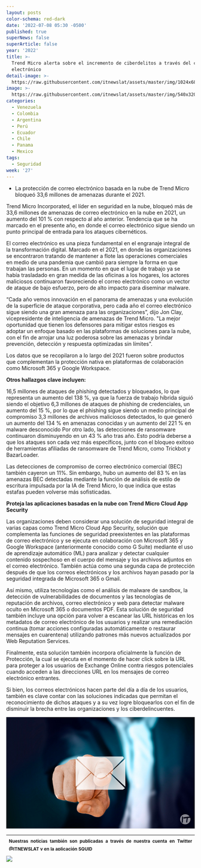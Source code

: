 ```yaml
---
layout: posts
color-schema: red-dark
date: '2022-07-08 05:30 -0500'
published: true
superNews: false
superArticle: false
year: '2022'
title: >-
  Trend Micro alerta sobre el incremento de ciberdelitos a través del correo
  electrónico
detail-image: >-
  https://raw.githubusercontent.com/itnewslat/assets/master/img/1024x680/email-g.jpg
image: >-
  https://raw.githubusercontent.com/itnewslat/assets/master/img/540x320//email-p.jpg
categories:
  - Venezuela
  - Colombia
  - Argentina
  - Perú
  - Ecuador
  - Chile
  - Panama
  - Mexico
tags:
  - Seguridad
week: '27'
---
```

- La protección de correo electrónico basada en la nube de Trend Micro bloqueó 33,6 millones de amenazas durante el 2021.

Trend Micro Incorporated, el líder en seguridad en la nube, bloqueó más de 33,6 millones de amenazas de correo electrónico en la nube en 2021, un aumento del 101 % con respecto al año anterior. Tendencia que se ha marcado en el presente año, en donde el correo electrónico sigue siendo un punto principal de entrada para los ataques cibernéticos.

El correo electrónico es una pieza fundamental en el engranaje integral de la transformación digital. Marcado en el 2021, en donde las organizaciones se encontraron tratando de mantener a flote las operaciones comerciales en medio de una pandemia que cambió para siempre la forma en que trabajan las personas. En un momento en que el lugar de trabajo ya se había trasladado en gran medida de las oficinas a los hogares, los actores maliciosos continuaron favoreciendo el correo electrónico como un vector de ataque de bajo esfuerzo, pero de alto impacto para diseminar malware.
 
“Cada año vemos innovación en el panorama de amenazas y una evolución de la superficie de ataque corporativa, pero cada año el correo electrónico sigue siendo una gran amenaza para las organizaciones”, dijo Jon Clay, vicepresidente de inteligencia de amenazas de Trend Micro. "La mejor oportunidad que tienen los defensores para mitigar estos riesgos es adoptar un enfoque basado en las plataformas de soluciones para la nube, con el fin de arrojar una luz poderosa sobre las amenazas y brindar prevención, detección y respuesta optimizadas sin límites".
 
Los datos que se recopilaron a lo largo del 2021 fueron sobre productos que complementan la protección nativa en plataformas de colaboración como Microsoft 365 y Google Workspace.
 
**Otros hallazgos clave incluyen:**

16,5 millones de ataques de phishing detectados y bloqueados, lo que representa un aumento del 138 %, ya que la fuerza de trabajo híbrida siguió siendo el objetivo
6,3 millones de ataques de phishing de credenciales, un aumento del 15 %, por lo que el phishing sigue siendo un medio principal de compromiso
3,3 millones de archivos maliciosos detectados, lo que generó un aumento del 134 % en amenazas conocidas y un aumento del 221 % en malware desconocido
Por otro lado, las detecciones de ransomware continuaron disminuyendo en un 43 % año tras año. Esto podría deberse a que los ataques son cada vez más específicos, junto con el bloqueo exitoso de herramientas afiliadas de ransomware de Trend Micro, como Trickbot y BazarLoader.
 
Las detecciones de compromiso de correo electrónico comercial (BEC) también cayeron un 11%. Sin embargo, hubo un aumento del 83 % en las amenazas BEC detectadas mediante la función de análisis de estilo de escritura impulsada por la IA de Trend Micro, lo que indica que estas estafas pueden volverse más sofisticadas.
 
**Proteja las aplicaciones basadas en la nube con Trend Micro Cloud App Security**
 
Las organizaciones deben considerar una solución de seguridad integral de varias capas como Trend Micro Cloud App Security, solución que  complementa las funciones de seguridad preexistentes en las plataformas de correo electrónico y se ejecuta en colaboración con Microsoft 365 y Google Workspace (anteriormente conocido como G Suite) mediante el uso de aprendizaje automático (ML) para analizar y detectar cualquier contenido sospechoso en el cuerpo del mensaje y los archivos adjuntos en el correo electrónico. También actúa como una segunda capa de protección después de que los correos electrónicos y los archivos hayan pasado por la seguridad integrada de Microsoft 365 o Gmail. 
 
Así mismo, utiliza tecnologías como el análisis de malware de sandbox, la detección de vulnerabilidades de documentos y las tecnologías de reputación de archivos, correo electrónico y web para detectar malware oculto en Microsoft 365 o documentos PDF. Esta solución de seguridad también incluye una opción para volver a escanear las URL históricas en los metadatos de correo electrónico de los usuarios y realizar una remediación continua (tomar acciones configuradas automáticamente o restaurar mensajes en cuarentena) utilizando patrones más nuevos actualizados por Web Reputation Services.
 
Finalmente, esta solución también incorpora oficialmente la función de Protección, la cual se ejecuta en el momento de hacer click sobre la URL para proteger a los usuarios de Exchange Online contra riesgos potenciales cuando acceden a las direcciones URL en los mensajes de correo electrónico entrantes.
 
Si bien, los correos electrónicos hacen parte del día a día de los usuarios, también es clave contar con las soluciones indicadas que permitan el reconocimiento de dichos ataques y a su vez logre bloquearlos con el fin de disminuir la brecha entre las organizaciones y los ciberdelincuentes. 

![](https://raw.githubusercontent.com/itnewslat/assets/master/img/540x320//email-p.jpg)

<table style="height: 42px;" width="569">
<tbody>
<tr>
<td style="text-align: justify;"><sub><strong>Nuestras noticias también son publicadas a través de nuestra cuenta en Twitter <a href="https://twitter.com/itnewslat?lang=es">@ITNEWSLAT</a> y en la aplicación <a href="https://squidapp.co/en/">SQUID</a></strong></sub></td>
</tr>
</tbody>
</table>

<img src="https://tracker.metricool.com/c3po.jpg?hash=56f88a41e39ab42c063cc51676587a04"/>